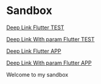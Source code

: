 # Sandbox

[Deep Link Flutter TEST](http://test.deeplink.dev)

[Deep Link With param Flutter TEST](http://test.deeplink.dev/parameter)

[Deep Link Flutter APP](http://app.deeplink.dev)

[Deep Link With param Flutter APP](http://app.deeplink.dev/parameter)

Welcome to my sandbox
